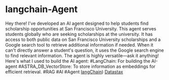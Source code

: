 # langchain-Agent
Hey there!
I've developed an AI agent designed to help students find scholarship opportunities at San Francisco University. This agent serves students globally who are seeking scholarships at the university. It has access to both public data on San Francisco University scholarships and a Google search tool to retrieve additional information if needed. When it can't directly answer a student's question, it uses the Google search engine to find relevant information.
The agent is highly versatile—ask it anything!
Here's what I used to build the AI agent:
#LangChain: For building the AI-agent
#ASTRA_DB_VectorStore: To store information as embeddings for efficient retrieval.
#RAG #AI #Agent
[langChain](https://python.langchain.com/))
[Datastax](https://astra.datastax.com/)
